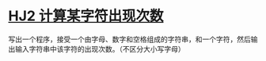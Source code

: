 # [HJ2 计算某字符出现次数](https://www.nowcoder.com/practice/a35ce98431874e3a820dbe4b2d0508b1)

写出一个程序，接受一个由字母、数字和空格组成的字符串，和一个字符，然后输出输入字符串中该字符的出现次数。（不区分大小写字母）